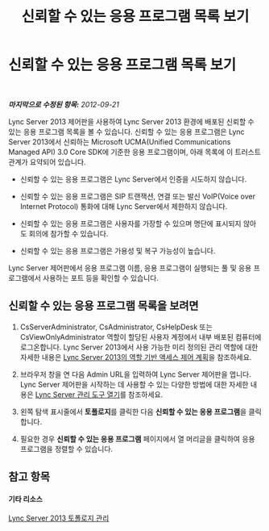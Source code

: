 ﻿---
title: 신뢰할 수 있는 응용 프로그램 목록 보기
TOCTitle: 신뢰할 수 있는 응용 프로그램 목록 보기
ms:assetid: f09300b3-67cf-4e70-a51a-23d62479b913
ms:mtpsurl: https://technet.microsoft.com/ko-kr/library/Gg182604(v=OCS.15)
ms:contentKeyID: 49305479
ms.date: 08/24/2015
mtps_version: v=OCS.15
ms.translationtype: HT
---

# 신뢰할 수 있는 응용 프로그램 목록 보기

 

_**마지막으로 수정된 항목:** 2012-09-21_

Lync Server 2013 제어판을 사용하여 Lync Server 2013 환경에 배포된 신뢰할 수 있는 응용 프로그램 목록을 볼 수 있습니다. 신뢰할 수 있는 응용 프로그램은 Lync Server 2013에서 신뢰하는 Microsoft UCMA(Unified Communications Managed API) 3.0 Core SDK에 기준한 응용 프로그램이며, 아래 목록에 이 트러스트 관계가 요약되어 있습니다.

  - 신뢰할 수 있는 응용 프로그램은 Lync Server에서 인증을 시도하지 않습니다.

  - 신뢰할 수 있는 응용 프로그램은 SIP 트랜잭션, 연결 또는 발신 VoIP(Voice over Internet Protocol) 통화에 대해 Lync Server에서 제한하지 않습니다.

  - 신뢰할 수 있는 응용 프로그램은 사용자를 가장할 수 있으며 명단에 표시되지 않아도 회의에 참가할 수 있습니다.

  - 신뢰할 수 있는 응용 프로그램은 가용성 및 복구 가능성이 높습니다.

Lync Server 제어판에서 응용 프로그램 이름, 응용 프로그램이 실행되는 풀 및 응용 프로그램에서 사용하는 포트 등을 확인할 수 있습니다.

## 신뢰할 수 있는 응용 프로그램 목록을 보려면

1.  CsServerAdministrator, CsAdministrator, CsHelpDesk 또는 CsViewOnlyAdministrator 역할이 할당된 사용자 계정에서 내부 배포된 컴퓨터에 로그온합니다. Lync Server 2013에서 사용 가능한 미리 정의된 관리 역할에 대한 자세한 내용은 [Lync Server 2013의 역할 기반 액세스 제어 계획](lync-server-2013-planning-for-role-based-access-control.md)을 참조하세요.

2.  브라우저 창을 연 다음 Admin URL을 입력하여 Lync Server 제어판을 엽니다. Lync Server 제어판을 시작하는 데 사용할 수 있는 다양한 방법에 대한 자세한 내용은 [Lync Server 관리 도구 열기](lync-server-2013-open-lync-server-administrative-tools.md)를 참조하세요.

3.  왼쪽 탐색 표시줄에서 **토폴로지**를 클릭한 다음 **신뢰할 수 있는 응용 프로그램**을 클릭합니다.

4.  필요한 경우 **신뢰할 수 있는 응용 프로그램** 페이지에서 열 머리글을 클릭하여 응용 프로그램을 정렬할 수 있습니다.

## 참고 항목

#### 기타 리소스

[Lync Server 2013 토폴로지 관리](lync-server-2013-managing-the-lync-server-topology.md)

